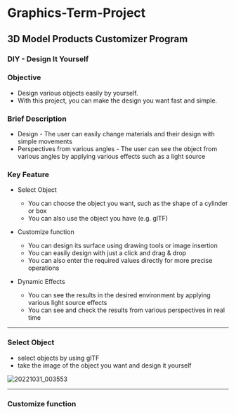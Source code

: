 # Graphics-Term-Project
  
## 3D Model Products Customizer Program

### DIY - Design It Yourself  
  
    
  
    
      
      
### Objective 
* Design various objects easily by yourself.
* With this project, you can make the design you want fast and simple.  


### Brief Description
* Design - The user can easily change materials and their design with simple movements
* Perspectives from various angles - The user can see the object from various angles by applying various effects such as a light source


### Key Feature
* Select Object
  * You can choose the object you want, such as the shape of a cylinder or box
  * You can also use the object you have (e.g. glTF)  

* Customize function
  * You can design its surface using drawing tools or image insertion
  * You can easily design with just a click and drag & drop
  * You can also enter the required values directly for more precise operations  
 
* Dynamic Effects
  * You can see the results in the desired environment by applying various light source effects
  * You can see and check the results from various perspectives in real time

-----------------------------------------------------------
### Select Object  
* select objects by using gITF
* take the image of the object you want and design it yourself  

![20221031_003553](https://user-images.githubusercontent.com/94350277/198887472-3374a369-0e04-443b-8c89-5d029b5818fa.png)

---------------------------------------------
### Customize function

